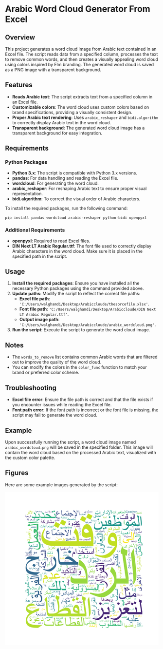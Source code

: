 # Arabic Word Cloud Generator From Excel

## Overview

This project generates a word cloud image from Arabic text contained in an Excel file. The script reads data from a specified column, processes the text to remove common words, and then creates a visually appealing word cloud using colors inspired by Elm branding. The generated word cloud is saved as a PNG image with a transparent background.

## Features

- **Reads Arabic text**: The script extracts text from a specified column in an Excel file.
- **Customizable colors**: The word cloud uses custom colors based on brand specifications, providing a visually consistent design.
- **Proper Arabic text rendering**: Uses `arabic_reshaper` and `bidi.algorithm` to correctly display Arabic text in the word cloud.
- **Transparent background**: The generated word cloud image has a transparent background for easy integration.

## Requirements

### Python Packages

- **Python 3.x**: The script is compatible with Python 3.x versions.
- **pandas**: For data handling and reading the Excel file.
- **wordcloud**: For generating the word cloud.
- **arabic_reshaper**: For reshaping Arabic text to ensure proper visual representation.
- **bidi.algorithm**: To correct the visual order of Arabic characters.

To install the required packages, run the following command:

```bash
pip install pandas wordcloud arabic-reshaper python-bidi openpyxl
```

### Additional Requirements

- **openpyxl**: Required to read Excel files.
- **DIN Next LT Arabic Regular.ttf**: The font file used to correctly display Arabic characters in the word cloud. Make sure it is placed in the specified path in the script.

## Usage

1. **Install the required packages**: Ensure you have installed all the necessary Python packages using the command provided above.
2. **Update paths**: Modify the script to reflect the correct file paths:
   - **Excel file path**: `'C:/Users/walghamdi/Desktop/Arabiccloude/thesorcefile.xlsx'`.
   - **Font file path**: `'C:/Users/walghamdi/Desktop/Arabiccloude/DIN Next LT Arabic Regular.ttf'`.
   - **Output image path**: `'C:/Users/walghamdi/Desktop/Arabiccloude/arabic_wordcloud.png'`.
3. **Run the script**: Execute the script to generate the word cloud image.

## Notes

- The `words_to_remove` list contains common Arabic words that are filtered out to improve the quality of the word cloud.
- You can modify the colors in the `color_func` function to match your brand or preferred color scheme.

## Troubleshooting

- **Excel file error**: Ensure the file path is correct and that the file exists if you encounter issues while reading the Excel file.
- **Font path error**: If the font path is incorrect or the font file is missing, the script may fail to generate the word cloud.

## Example

Upon successfully running the script, a word cloud image named `arabic_wordcloud.png` will be saved in the specified folder. This image will contain the word cloud based on the processed Arabic text, visualized with the custom color palette.

## Figures

Here are some example images generated by the script:

![Figure 1](Figure_1.png)
